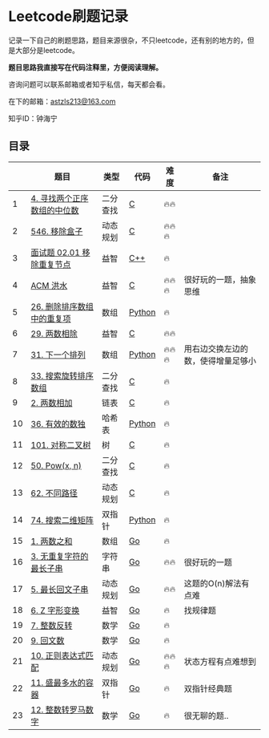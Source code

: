 # Leetcode刷题记录

记录一下自己的刷题思路，题目来源很杂，不只leetcode，还有别的地方的，但是大部分是leetcode。

**题目思路我直接写在代码注释里，方便阅读理解。**

咨询问题可以联系邮箱或者知乎私信，每天都会看。

在下的邮箱：astzls213@163.com

知乎ID：钟海宁

## 目录

|      | 题目                                                         | 类型     | 代码                                                         | 难度 | 备注                               |
| ---- | ------------------------------------------------------------ | -------- | ------------------------------------------------------------ | ---- | ---------------------------------- |
| 1    | [4. 寻找两个正序数组的中位数](https://leetcode-cn.com/problems/median-of-two-sorted-arrays/) | 二分查找 | [C](solutions/001_Median_Two_Sorted_Arrays.c)                | 🔥🔥   |                                    |
| 2    | [546. 移除盒子](https://leetcode-cn.com/problems/remove-boxes/) | 动态规划 | [C](solutions/002_Drop_Box.c)                                | 🔥🔥🔥  |                                    |
| 3    | [面试题 02.01 移除重复节点](https://leetcode-cn.com/problems/remove-duplicate-node-lcci/) | 益智     | [C++](solutions/003_Duplicated_Node.cpp)                     | 🔥    |                                    |
| 4    | [ACM 洪水]()                                                 | 益智     | [C](solutions/004_Flooded.c)                                 | 🔥🔥🔥  | 很好玩的一题，抽象思维             |
| 5    | [26. 删除排序数组中的重复项](https://leetcode-cn.com/problems/remove-duplicates-from-sorted-array/) | 数组     | [Python](solutions/005_Remove_Duplicates_Sorted_Array.py)    | 🔥    |                                    |
| 6    | [29. 两数相除](https://leetcode-cn.com/problems/divide-two-integers/) | 益智     | [C](solutions/006_Divide_Two_Integers.c)                     | 🔥🔥   |                                    |
| 7    | [31. 下一个排列](https://leetcode-cn.com/problems/next-permutation/) | 数组     | [Python](solutions/007_Next_Permutation.py)                  | 🔥🔥🔥  | 用右边交换左边的数，使得增量足够小 |
| 8    | [33. 搜索旋转排序数组](https://leetcode-cn.com/problems/search-in-rotated-sorted-array/) | 二分查找 | [C](solutions/008_Search_in_Rotated_Sorted_Array.c)          | 🔥    |                                    |
| 9    | [2. 两数相加](https://leetcode-cn.com/problems/add-two-numbers/) | 链表     | [C](solutions/009_Add_Two_Sum.c)                             | 🔥    |                                    |
| 10   | [36. 有效的数独](https://leetcode-cn.com/problems/valid-sudoku/) | 哈希表   | [Python](solutions/010_Valid_Sudoku.py)                      | 🔥    |                                    |
| 11   | [101. 对称二叉树](https://leetcode-cn.com/problems/symmetric-tree/) | 树       | [C](solutions/011_Symmetric_Tree.c)                          | 🔥    |                                    |
| 12   | [50. Pow(x, n)](https://leetcode-cn.com/problems/powx-n/)    | 二分查找 | [C](solutions/012_Pow.c)                                     | 🔥    |                                    |
| 13   | [62. 不同路径](https://leetcode-cn.com/problems/unique-paths/) | 动态规划 | [C](solutions/013_Unique_Path.c)                             | 🔥    |                                    |
| 14   | [74. 搜索二维矩阵](https://leetcode-cn.com/problems/search-a-2d-matrix/) | 双指针   | [Python](solutions/014_search_2d_matrix.py)                  | 🔥    |                                    |
| 15   | [1. 两数之和](https://leetcode-cn.com/problems/two-sum/)     | 数组     | [Go](solutions/015_two_sum.go)                               | 🔥    |                                    |
| 16   | [3. 无重复字符的最长子串](https://leetcode-cn.com/problems/longest-substring-without-repeating-characters/) | 字符串   | [Go](solutions/016_longest_substring_without_repeating_char.go) | 🔥🔥   | 很好玩的一题                       |
| 17   | [5. 最长回文子串](https://leetcode-cn.com/problems/longest-palindromic-substring/) | 动态规划 | [Go](solutions/017_longest_palindromic_substring.go)         | 🔥🔥   | 这题的O(n)解法有点难               |
| 18   | [6. Z 字形变换](https://leetcode-cn.com/problems/zigzag-conversion/) | 益智     | [Go](solutions/018_zigzag_conversion.go)                     | 🔥    | 找规律题                           |
| 19   | [7. 整数反转](https://leetcode-cn.com/problems/reverse-integer/) | 数学     | [Go](solutions/019_reverse_integer.go)                       | 🔥    |                                    |
| 20   | [9. 回文数](https://leetcode-cn.com/problems/palindrome-number/) | 数学     | [Go](solutions/020_palindrome_number.go)                     | 🔥    |                                    |
| 21   | [10. 正则表达式匹配](https://leetcode-cn.com/problems/regular-expression-matching/) | 动态规划 | [Go](solutions/021_regular_expression_matching.go)           | 🔥🔥🔥  | 状态方程有点难想到                 |
| 22   | [11. 盛最多水的容器](https://leetcode-cn.com/problems/container-with-most-water/) | 双指针   | [Go](solutions/022_container_with_most_water.go)             | 🔥    | 双指针经典题                       |
| 23   | [12. 整数转罗马数字](https://leetcode-cn.com/problems/integer-to-roman/) | 数学     | [Go](solutions/023_integer_to_roman.go)                      | 🔥    | 很无聊的题..                       |

